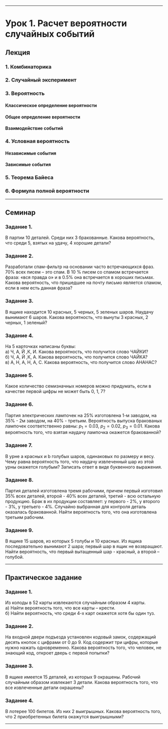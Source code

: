 ***
# Урок 1. Расчет вероятности случайных событий

## Лекция
### 1. Комбинаторика
### 2. Случайный эксперимент
### 3. Вероятность
#### Классическое определение вероятности
#### Общее определение вероятности
#### Взаимодействие событий
### 4. Условная вероятность
#### Независимые события
#### Зависимые события
### 5. Теорема Байеса
### 6. Формула полной вероятности

***
## Семинар
### Задание 1.
В партии 10 деталей. Среди них 3 бракованные. Какова вероятность, что среди 5, взятых на удачу, 4 хорошие детали?

### Задание 2.
Разработали спам-фильтр на основании часто встречающихся фраз. 70% всех писем – это спам. В 10 % писем со спамом встречается фраза: «вся правда о» и в 0.5% она встречается в хороших письмах. Какова вероятность, что пришедшее на почту письмо является спамом, если в нем есть данная фраза?

### Задание 3.
В ящике находится 10 красных, 5 черных, 5 зеленых шаров. Наудачу вынимают 6 шаров. Какова вероятность, что вынуты 3 красных, 2 черных, 1 зеленый?

### Задание 4.
На 5 карточках написаны буквы: \
a) Ч, А, Й ,К, И. Какова вероятность, что получится слово ЧАЙКИ? \
б) Ч, А, Й ,К, А. Какова вероятность, что получится слово ЧАЙКА? \
в) А, Н, А, Н, А, С. Какова вероятность, что получится слово АНАНАС?

### Задание 5.
Какое количество семизначных номеров можно придумать, если в качестве первой цифры не может быть 0, 1, 7?

### Задание 6.
Партия электрических лампочек на 25% изготовлена 1-м заводом, на 35% - 2м заводом, на 40% - третьим. Вероятность выпуска бракованых лампочек соответственно равны: $p_1=0.03$, $p_2=0.02$, $p_3=0.01$. Какова вероятность того, что взятая наудачу лампочка окажется бракованной?

### Задание 7.
В урне a красных и b голубых шаров, одинаковых по размеру и весу. Чему равна вероятность того, что наудачу извлеченный шар из этой урны окажется голубым? Записать ответ в виде буквенного выражения.

### Задание 8.
Партия деталей изготовлена тремя рабочими, причем первый изготовил 35% всех деталей, второй - 40% всех деталей, третий - всю остальную продукцию. Брак в их продукции составляет: у первого - 2%, у второго - 3%, у третьего - 4%. Случайно выбранная для контроля деталь оказалась бракованной. Найти вероятность того, что она изготовлена третьим рабочим.

### Задание 9.
В ящике 15 шаров, из которых 5 голубы и 10 красных. Из ящика последовательно вынимают 2 шара; первый шар в ящик не возвращают. Найти вероятность, что первый вытащенный шар - красный, а второй – голубой.

***
## Практическое задание
### Задание 1.
Из колоды в 52 карты извлекаются случайным образом 4 карты. \
a) Найти вероятность того, что все карты – крести. \
б) Найти вероятность, что среди 4-х карт окажется хотя бы один туз.

### Задание 2.
На входной двери подъезда установлен кодовый замок, содержащий десять кнопок с цифрами от 0 до 9. Код содержит три цифры, которые нужно нажать одновременно. Какова вероятность того, что человек, не знающий код, откроет дверь с первой попытки?

### Задание 3.
В ящике имеется 15 деталей, из которых 9 окрашены. Рабочий случайным образом извлекает 3 детали. Какова вероятность того, что все извлеченные детали окрашены?

### Задание 4.
В лотерее 100 билетов. Из них 2 выигрышных. Какова вероятность того, что 2 приобретенных билета окажутся выигрышными?

***
